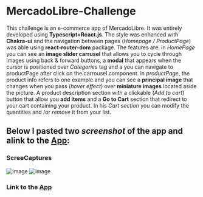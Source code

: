 # MercadoLibre-Challenge
This challenge is an e-commerce app of MercadoLibre. It was entirely developed using **Typescript+React.js**. The style was enhanced with **Chakra-ui** and the navigation between pages (*Homepage / ProductPage*) was able using **react-router-dom** package. The features are: in *HomePage* you can see an **image slider carrusel** that allows you to cycle through images using  back & forward buttons, a **modal** that appears when the cursor is positioned over *Categories* tag and a you can navigate to productPage after click on the carrousel component. in *productPage*, the product info refers to one example and you can see a **principal image** that changes when you pass (*hover effect*) over **miniature images** located aside the picture. A product description section with a clickable (*Add to cart*) button that allow you **add items** and a **Go to Cart** section that redirect to your cart containing your product. In his *Cart  section* you can modify the quantities and /or *remove* it from your list. 

## Below I pasted two *screenshot* of the app and alink to the [App](https://6446e648e5b1500d0acba636--silly-youtiao-7ec6b2.netlify.app/productPage): 
### ScreeCaptures
![image](https://user-images.githubusercontent.com/78646102/234114795-aaa1ac26-4f3b-41cd-99c0-a891f2fa058b.png)
![image](https://user-images.githubusercontent.com/78646102/234115039-31886508-e04d-46cb-a33a-6f412b1a6afa.png)
### Link to the [App](https://6446e648e5b1500d0acba636--silly-youtiao-7ec6b2.netlify.app/productPage)

